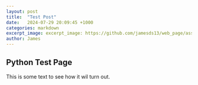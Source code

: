 ```yaml
---
layout: post
title:  "Test Post"
date:   2024-07-29 20:09:45 +1000
categories: markdown
excerpt_image: excerpt_image: https://github.com/jamesds13/web_page/assets/markdown-1652897932.png 
author: James 
---
```


## Python Test Page 

This is some text to see how it wil turn out.

